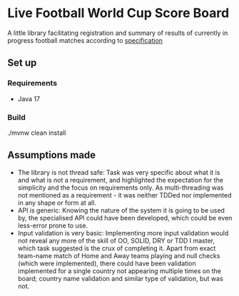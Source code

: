 # Live Football World Cup Score Board

A little library facilitating registration and summary of results of
currently in progress football matches according to [specification](specification.pdf)

## Set up

### Requirements

* Java 17

### Build

./mvnw clean install

## Assumptions made

* The library is not thread safe: Task was very specific about what it is and what is not a requirement, and highlighted the expectation for the simplicity and the focus on requirements only. As multi-threading was not mentioned as a requirement - it was neither TDDed nor implemented in any shape or form at all.
* API is generic: Knowing the nature of the system it is going to be used by, the specialised API could have been developed, which could be even less-error prone to use.
* Input validation is very basic: Implementing more input validation would not reveal any more of the skill of OO, SOLID, DRY or TDD I master, which task suggested is the crux of completing it. Apart from exact team-name match of Home and Away teams playing and null checks (which were implemented), there could have been validation implemented for a single country not appearing multiple times on the board; country name validation and similar type of validation, but was not.

